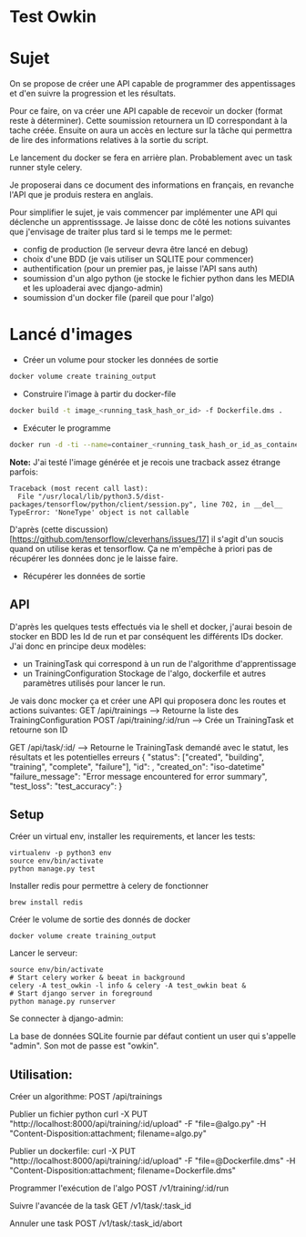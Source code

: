 # Test Owkin

# Sujet
On se propose de créer une API capable de programmer des appentissages et d'en
suivre la progression et les résultats.

Pour ce faire, on va créer une API capable de recevoir un docker (format
reste à déterminer). Cette soumission retournera un ID correspondant à la tache
créée. Ensuite on aura un accès en lecture sur la tâche qui permettra de lire
des informations relatives à la sortie du script.

Le lancement du docker se fera en arrière plan. Probablement avec un task
runner style celery.

Je proposerai dans ce document des informations en français, en revanche
l'API que je produis restera en anglais.

Pour simplifier le sujet, je vais commencer par implémenter une API
qui déclenche un apprentisssage.
Je laisse donc de côté les notions suivantes que j'envisage de traiter plus
tard si le temps me le permet:
 - config de production (le serveur devra être lancé en debug)
 - choix d'une BDD (je vais utiliser un SQLITE pour commencer)
 - authentification (pour un premier pas, je laisse l'API sans auth)
 - soumission d'un algo python (je stocke le fichier python dans les MEDIA et
  les uploaderai avec django-admin)
 - soumission d'un docker file (pareil que pour l'algo)

# Lancé d'images

- Créer un volume pour stocker les données de sortie
```bash
docker volume create training_output
```
- Construire l'image à partir du docker-file
```bash
docker build -t image_<running_task_hash_or_id> -f Dockerfile.dms .
```
- Exécuter le programme
```bash
docker run -d -ti --name=container_<running_task_hash_or_id_as_container_name> image_<running_task_hash_or_id> "-V training_output"
```

__Note:__
J'ai testé l'image générée et je recois une tracback assez étrange parfois:
```Exception ignored in: <bound method BaseSession.__del__ of <tensorflow.python.client.session.Session object at 0x7fda98b1ae80>>
Traceback (most recent call last):
  File "/usr/local/lib/python3.5/dist-packages/tensorflow/python/client/session.py", line 702, in __del__
TypeError: 'NoneType' object is not callable
```

D'après (cette discussion)[https://github.com/tensorflow/cleverhans/issues/17]
il s'agit d'un soucis quand on utilise keras et tensorflow. Ça ne m'empêche
à priori pas de récupérer les données donc je le laisse faire.

- Récupérer les données de sortie

## API
D'après les quelques tests effectués via le shell et docker, j'aurai besoin
de stocker en BDD les Id de run et par conséquent les différents IDs docker.
J'ai donc en principe deux modèles:

 - un TrainingTask qui correspond à un run de l'algorithme d'apprentissage
 - un TrainingConfiguration Stockage de l'algo, dockerfile et autres
 paramètres utilisés pour lancer le run.

Je vais donc mocker ça et créer une API qui proposera donc les routes et
actions suivantes:
GET /api/trainings --> Retourne la liste des TrainingConfiguration
POST /api/training/:id/run --> Crée un TrainingTask et retourne son ID

GET /api/task/:id/ --> Retourne le TrainingTask demandé avec le statut, les
résultats et les potentielles erreurs
{
    "status": ["created", "building", "training", "complete", "failure"],
    "id": <int>,
    "created_on": "iso-datetime"
    "failure_message": "Error message encountered for error summary",
    "test_loss": <DecimalField>
    "test_accuracy": <DecimalField>
}

## Setup

Créer un virtual env, installer les requirements, et lancer les tests:

```
virtualenv -p python3 env
source env/bin/activate
python manage.py test
```

Installer redis pour permettre à celery de fonctionner
```
brew install redis
```

Créer le volume de sortie des donnés de docker
```
docker volume create training_output
```

Lancer le serveur:
```
source env/bin/activate
# Start celery worker & beeat in background
celery -A test_owkin -l info & celery -A test_owkin beat &
# Start django server in foreground
python manage.py runserver
```

Se connecter à django-admin:

La base de données SQLite fournie par défaut contient un user qui s'appelle
"admin". Son mot de passe est "owkin".

## Utilisation:

Créer un algorithme:
POST /api/trainings

Publier un fichier python
curl -X PUT "http://localhost:8000/api/training/:id/upload" -F "file=@algo.py" -H "Content-Disposition:attachment; filename=algo.py"

Publier un dockerfile:
curl -X PUT "http://localhost:8000/api/training/:id/upload" -F "file=@Dockerfile.dms" -H "Content-Disposition:attachment; filename=Dockerfile.dms"

Programmer l'exécution de l'algo
POST /v1/training/:id/run

Suivre l'avancée de la task
GET /v1/task/:task_id

Annuler une task
POST /v1/task/:task_id/abort
